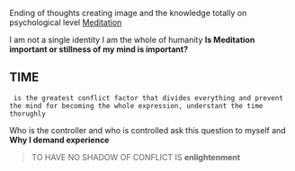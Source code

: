 Ending of thoughts creating image and the knowledge totally on psychological level
[Meditation](https://www.youtube.com/watch?v=wbqAQL6kVCQ)

I am not a single identity I am the whole of humanity
**Is Meditation important or stillness of my mind is important?**

## TIME  
	 is the greatest conflict factor that divides everything and prevent the mind for becoming the whole expression, understant the time thorughly

Who is the controller and who is controlled ask this question to myself and **Why I demand experience**

> TO HAVE NO SHADOW OF CONFLICT IS **enlightenment**
